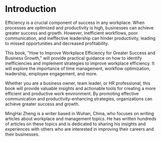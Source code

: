 # Introduction

Efficiency is a crucial component of success in any workplace. When processes are optimized and productivity is high, businesses can achieve greater success and growth. However, inefficient workflows, poor communication, and ineffective leadership can hinder productivity, leading to missed opportunities and decreased profitability.

This book, "How to Improve Workplace Efficiency for Greater Success and Business Growth," will provide practical guidance on how to identify inefficiencies and implement strategies to improve workplace efficiency. It will explore the importance of time management, workflow optimization, leadership, employee engagement, and more.

Whether you are a business owner, team leader, or HR professional, this book will provide valuable insights and actionable tools for creating a more efficient and productive work environment. By promoting effective communication and productivity-enhancing strategies, organizations can achieve greater success and growth.

MingHai Zheng is a writer based in Wuhan, China, who focuses on writing articles about workplace and management topics. He has written hundreds of articles on these topics and is dedicated to sharing his insights and experiences with others who are interested in improving their careers and their businesses.
